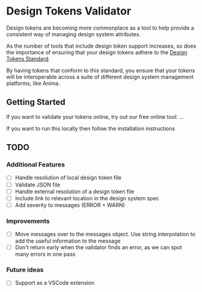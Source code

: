# Design Tokens Validator

Design tokens are becoming more commonplace as a tool to help provide a consistent way of managing design system attributes.

As the number of tools that include design token support increases, so does the importance of ensuring that your design tokens adhere to the [Design Tokens Standard](https://design-tokens.github.io/community-group/format/#introduction).

By having tokens that conform to this standard, you ensure that your tokens will be interoperable across a suite of different design system management platforms, like Anima.

## Getting Started

If you want to validate your tokens online, try out our free online tool: ...

If you want to run this locally then follow the installation instructions

## TODO

### Additional Features

- [ ] Handle resolution of local design token file
- [ ] Validate JSON file
- [ ] Handle external resolution of a design token file
- [ ] Include link to relevant location in the design system spec
- [ ] Add severity to messages (ERROR + WARN)

### Improvements

- [ ] Move messages over to the messages object. Use string interpolation to add the useful information to the message
- [ ] Don't return early when the validator finds an error, as we can spot many errors in one pass

### Future ideas

- [ ] Support as a VSCode extension
